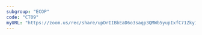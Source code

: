 ```yaml
---
subgroup: "ECOP"
code: "CT09"
myURL: "https://zoom.us/rec/share/upDrIIBbEaD6o3saqp3QMWb5yupIxfC71ZkyIdQF2RQRe4pkGN82bfdvjrBeworn.gHqmGKbvnTiA4u2c?startTime=1623937486000"
---
```

